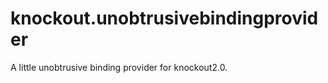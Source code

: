 knockout.unobtrusivebindingprovider
===================================

A little unobtrusive binding provider for knockout2.0.